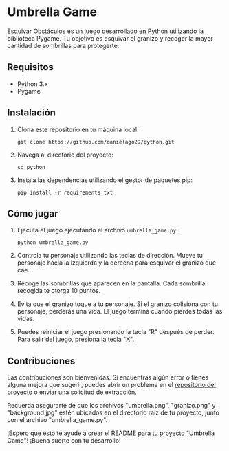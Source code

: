 # Umbrella Game

Esquivar Obstáculos es un juego desarrollado en Python utilizando la biblioteca Pygame. Tu objetivo es esquivar el granizo y recoger la mayor cantidad de sombrillas para protegerte.

## Requisitos

- Python 3.x
- Pygame

## Instalación

1. Clona este repositorio en tu máquina local:

   ```
   git clone https://github.com/danielago29/python.git
   ```

2. Navega al directorio del proyecto:

   ```
   cd python
   ```

3. Instala las dependencias utilizando el gestor de paquetes pip:

   ```
   pip install -r requirements.txt
   ```

## Cómo jugar

1. Ejecuta el juego ejecutando el archivo `umbrella_game.py`:

   ```
   python umbrella_game.py
   ```

2. Controla tu personaje utilizando las teclas de dirección. Mueve tu personaje hacia la izquierda y la derecha para esquivar el granizo que cae.

3. Recoge las sombrillas que aparecen en la pantalla. Cada sombrilla recogida te otorga 10 puntos.

4. Evita que el granizo toque a tu personaje. Si el granizo colisiona con tu personaje, perderás una vida. El juego termina cuando pierdes todas las vidas.

5. Puedes reiniciar el juego presionando la tecla "R" después de perder. Para salir del juego, presiona la tecla "X".

## Contribuciones

Las contribuciones son bienvenidas. Si encuentras algún error o tienes alguna mejora que sugerir, puedes abrir un problema en el [repositorio del proyecto](https://github.com/danielago29/python) o enviar una solicitud de extracción.



Recuerda asegurarte de que los archivos "umbrella.png", "granizo.png" y "background.jpg" estén ubicados en el directorio raíz de tu proyecto, junto con el archivo "umbrella_game.py".

¡Espero que esto te ayude a crear el README para tu proyecto "Umbrella Game"! ¡Buena suerte con tu desarrollo!
